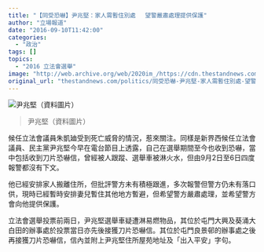 ```yaml
---
title: "【同受恐嚇】尹兆堅：家人需暫住別處 　望警嚴肅處理提供保護"
author: "立場報道"
date: "2016-09-10T11:42:00"
categories:
  - "政治"
tags: []
topics:
  - "2016 立法會選舉"
image: "http://web.archive.org/web/2020im_/https://cdn.thestandnews.com/media/photos/cache/wan_yvEkC_9F5Ac_1200x0.png"
original_url: "thestandnews.com/politics/同受恐嚇-尹兆堅-家人需暫住別處-望警嚴肅處理-提供保護"
---
```

![尹兆堅（資料圖片）](http://web.archive.org/web/2020im_/https://cdn.thestandnews.com/media/photos/cache/wan_yvEkC_9F5Ac_1200x0.png)

> 尹兆堅（資料圖片）

候任立法會議員朱凱廸受到死亡威脅的情況，惹來關注。同樣是新界西候任立法會議員、民主黨尹兆堅今早在電台節目上透露，自己在選舉期間至今也收到恐嚇，當中包括收到刀片恐嚇信，曾經被人跟蹤、選舉車被淋火水，但由9月2日至6日四度報警都沒有下文。

他已經安排家人搬離住所，但批評警方未有積極跟進，多次報警但警方仍未有落口供，現時已經暫時安排妻兒暫住其他地方暫避，但希望警方嚴肅處理，並希望警方會向他提供保護。

立法會選舉投票前兩日，尹兆堅選舉車疑遭淋易燃物品，其位於屯門大興及葵涌大白田的辦事處於投票當日亦先後接獲刀片恐嚇信。其位於屯門良景邨的辦事處之後再接獲刀片恐嚇信，信內並附上尹兆堅住所屋苑地址及「出入平安」字句。